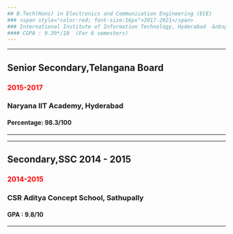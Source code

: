 ```yaml
---
## B.Tech(Hons) in Electronics and Communication Engineering (ECE)  
### <span style="color:red; font-size:16px">2017-2021</span>
### International Institute of Information Technology, Hyderabad  &nbsp;(`*IIIT-H*`)
#### CGPA : 9.39*/10  (For 6 semesters)
--- 
```


---
## Senior Secondary,Telangana Board 
### <span style="color:red; font-size:16px">2015-2017</span>
### Naryana IIT Academy, Hyderabad
#### Percentage: 98.3/100
---

---
## Secondary,SSC   2014 - 2015
### <span style="color:red; font-size:16px">2014-2015</span>
### CSR Aditya Concept School, Sathupally 
#### GPA : 9.8/10
---
